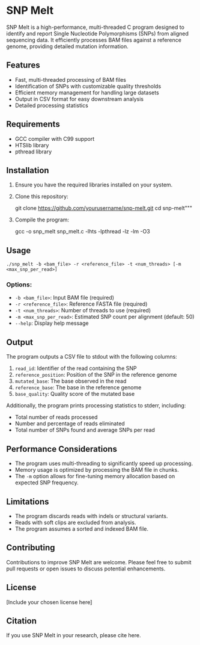 # SNP Melt

SNP Melt is a high-performance, multi-threaded C program designed to identify and report Single Nucleotide Polymorphisms (SNPs) from aligned sequencing data. It efficiently processes BAM files against a reference genome, providing detailed mutation information.

## Features

- Fast, multi-threaded processing of BAM files
- Identification of SNPs with customizable quality thresholds
- Efficient memory management for handling large datasets
- Output in CSV format for easy downstream analysis
- Detailed processing statistics

## Requirements

- GCC compiler with C99 support
- HTSlib library
- pthread library

## Installation

1. Ensure you have the required libraries installed on your system.
2. Clone this repository:

    git clone https://github.com/yourusername/snp-melt.git
    cd snp-melt"""

3. Compile the program:

    gcc -o snp_melt snp_melt.c -lhts -lpthread -lz -lm -O3

## Usage

    ./snp_melt -b <bam_file> -r <reference_file> -t <num_threads> [-m <max_snp_per_read>]

### Options:

- `-b <bam_file>`: Input BAM file (required)
- `-r <reference_file>`: Reference FASTA file (required)
- `-t <num_threads>`: Number of threads to use (required)
- `-m <max_snp_per_read>`: Estimated SNP count per alignment (default: 50)
- `--help`: Display help message

## Output

The program outputs a CSV file to stdout with the following columns:

1. `read_id`: Identifier of the read containing the SNP
2. `reference_position`: Position of the SNP in the reference genome
3. `mutated_base`: The base observed in the read
4. `reference_base`: The base in the reference genome
5. `base_quality`: Quality score of the mutated base

Additionally, the program prints processing statistics to stderr, including:

- Total number of reads processed
- Number and percentage of reads eliminated
- Total number of SNPs found and average SNPs per read

## Performance Considerations

- The program uses multi-threading to significantly speed up processing.
- Memory usage is optimized by processing the BAM file in chunks.
- The `-m` option allows for fine-tuning memory allocation based on expected SNP frequency.

## Limitations

- The program discards reads with indels or structural variants.
- Reads with soft clips are excluded from analysis.
- The program assumes a sorted and indexed BAM file.

## Contributing

Contributions to improve SNP Melt are welcome. Please feel free to submit pull requests or open issues to discuss potential enhancements.

## License

[Include your chosen license here]

## Citation

If you use SNP Melt in your research, please cite here.
